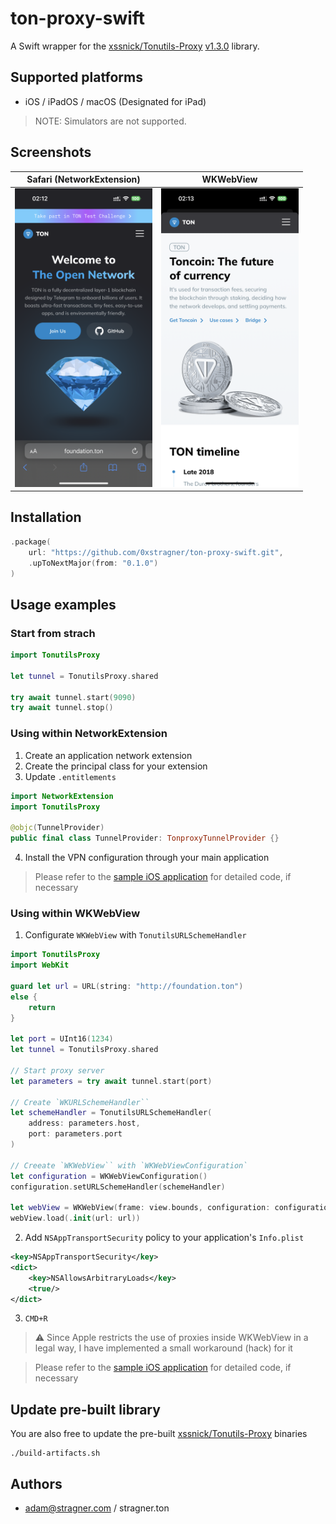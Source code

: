 # ton-proxy-swift

A Swift wrapper for the [xssnick/Tonutils-Proxy](https://github.com/xssnick/Tonutils-Proxy) [v1.3.0](https://github.com/xssnick/Tonutils-Proxy/releases/tag/v1.3.0) library.

## Supported platforms

- iOS / iPadOS / macOS (Designated for iPad)

> NOTE: Simulators are not supported.

## Screenshots

| Safari (NetworkExtension)                                                                                              | WKWebView                                                                                                              |
| ---------------------------------------------------------------------------------------------------------------------- | ---------------------------------------------------------------------------------------------------------------------- |
| <img width="220" alt="image" src="https://github.com/0xstragner/ton-proxy-swift/blob/main/Screenshots/0.PNG?raw=true"> | <img width="220" alt="image" src="https://github.com/0xstragner/ton-proxy-swift/blob/main/Screenshots/1.PNG?raw=true"> |

## Installation

```swift
.package(
    url: "https://github.com/0xstragner/ton-proxy-swift.git",
    .upToNextMajor(from: "0.1.0")
)
```

## Usage examples

### Start from strach

```swift
import TonutilsProxy

let tunnel = TonutilsProxy.shared

try await tunnel.start(9090)
try await tunnel.stop()
```

### Using within NetworkExtension

1. Create an application network extension
2. Create the principal class for your extension
3. Update `.entitlements`

```swift
import NetworkExtension
import TonutilsProxy

@objc(TunnelProvider)
public final class TunnelProvider: TonproxyTunnelProvider {}
```

4. Install the VPN configuration through your main application

> Please refer to the [sample iOS application](https://github.com/0xstragner/ton-proxy-application) for detailed code, if necessary

### Using within WKWebView

1. Configurate `WKWebView` with `TonutilsURLSchemeHandler`

```swift
import TonutilsProxy
import WebKit

guard let url = URL(string: "http://foundation.ton")
else {
    return
}

let port = UInt16(1234)
let tunnel = TonutilsProxy.shared

// Start proxy server
let parameters = try await tunnel.start(port)

// Create `WKURLSchemeHandler``
let schemeHandler = TonutilsURLSchemeHandler(
    address: parameters.host,
    port: parameters.port
)

// Creeate `WKWebView`` with `WKWebViewConfiguration`
let configuration = WKWebViewConfiguration()
configuration.setURLSchemeHandler(schemeHandler)

let webView = WKWebView(frame: view.bounds, configuration: configuration)
webView.load(.init(url: url))
```

2. Add `NSAppTransportSecurity` policy to your application's `Info.plist`

```xml
<key>NSAppTransportSecurity</key>
<dict>
    <key>NSAllowsArbitraryLoads</key>
    <true/>
</dict>
```

3. `CMD+R`

> :warning: Since Apple restricts the use of proxies inside WKWebView in a legal way, I have implemented a small workaround (hack) for it

> Please refer to the [sample iOS application](https://github.com/0xstragner/ton-proxy-application) for detailed code, if necessary

## Update pre-built library

You are also free to update the pre-built [xssnick/Tonutils-Proxy](https://github.com/xssnick/Tonutils-Proxy) binaries

```shell
./build-artifacts.sh
```

## Authors

- adam@stragner.com / stragner.ton
